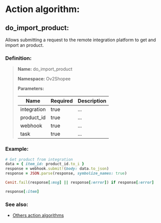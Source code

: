 # Action algorithm:

## do_import_product:

Allows submitting a request to the remote integration platform to get and import an product.
    
### Definition:

> **Name:** do_import_product
> 
> **Namespace:** Ov2Shopee
>
> **Parameters:**
> 
> | Name | Required | Description |
> | --- | --- | --- |
> | integration | true | ... |
> | product_id | true | ... |
> | webhook | true | ... |
> | task | true | ... |

### Example:
```RUBY
# Get product from integration
data = { item_id: product_id.to_i }
response = webhook.submit!(body: data.to_json)
response = JSON.parse(response, symbolize_names: true)

Cenit.fail(response[:msg] || response[:error]) if response[:error]

response[:item]
```

### See also:
* [Others action algorithms](overview?id=do_import_product)